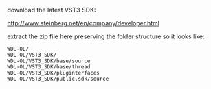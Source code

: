 download the latest VST3 SDK:

[http://www.steinberg.net/en/company/developer.html
](http://www.steinberg.net/en/company/developer.html
)

extract the zip file here preserving the folder structure so it looks like:

`WDL-OL/`  
`WDL-OL/VST3_SDK/`  
`WDL-OL/VST3_SDK/base/source`  
`WDL-OL/VST3_SDK/base/thread`  
`WDL-OL/VST3_SDK/pluginterfaces`  
`WDL-OL/VST3_SDK/public.sdk/source`  